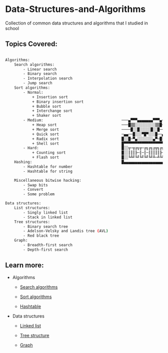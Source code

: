# **Data-Structures-and-Algorithms**

Collection of common data structures and algorithms that I studied in school

## **Topics Covered:**
```sh

Algorithms:
    Search algorithms:
        - Linear search
        - Binary search
        - Interpolation search
        - Jump search
    Sort algorithms:
        - Normal:
            + Insertion sort 
            + Binary insertion sort
            + Bubble sort
            + Interchange sort
            + Shaker sort 
        - Medium:                                   ───▄▀▀▀▄▄▄▄▄▄▄▀▀▀▄───
            + Heap sort                             ───█▒▒░░░░░░░░░▒▒█───
            + Merge sort                            ────█░░█░░░░░█░░█────
            + Quick sort                            ─▄▄──█░░░▀█▀░░░█──▄▄─
            + Radix sort                            █░░█─▀▄░░░░░░░▄▀─█░░█
            + Shell sort                            █▀▀▀▀▀▀▀▀▀▀▀▀▀▀▀▀▀▀▀▀█
        - Hard:                                     █░░╦─╦╔╗╦─╔╗╔╗╔╦╗╔╗░░█
            + Counting sort                         █░░║║║╠─║─║─║║║║║╠─░░█ 
            + Flash sort                            █░░╚╩╝╚╝╚╝╚╝╚╝╩─╩╚╝░░█
    Hashing:                                        █▄▄▄▄▄▄▄▄▄▄▄▄▄▄▄▄▄▄▄▄█       
        - Hashtable for number
        - Hashtable for string

    Miscellaneous bitwise hacking:
        - Swap bits
        - Convert
        - Some problem

Data structures:
    List structures:
        - Singly linked list
        - Stack in linked list 
    Tree structures:
        - Binary search tree
        - Adelson-Velsky and Landis tree (AVL)
        - Red black tree
    Graph:
        - Breadth-first search 
        - Depth-first search

```
## **Learn more:**
- Algorithms

    - [Search algorithms](https://github.com/hdh2k2/Data-Structures-and-Algorithms/blob/master/Algorithms/Search/README.md)

    - [Sort algorithms](https://github.com/hdh2k2/Data-Structures-and-Algorithms/blob/master/Algorithms/Sort/README.md)

    - [Hashtable](https://github.com/hdh2k2/Data-Structures-and-Algorithms/blob/master/Algorithms/Hash/hash_table/README.md)

- Data structures

    - [Linked list](https://github.com/hdh2k2/Data-Structures-and-Algorithms/blob/master/Data%20Structures/Linked_list/README.md)

    - [Tree structure](https://github.com/hdh2k2/Data-Structures-and-Algorithms/blob/master/Data%20Structures/Tree/README.md)


    - [Graph](https://github.com/hdh2k2/Data-Structures-and-Algorithms/blob/master/Data%20Structures/Graph/README.md)